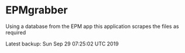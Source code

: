 # EPMgrabber
Using a database from the EPM app this application scrapes the files as required


Latest backup: Sun Sep 29 07:25:02 UTC 2019
